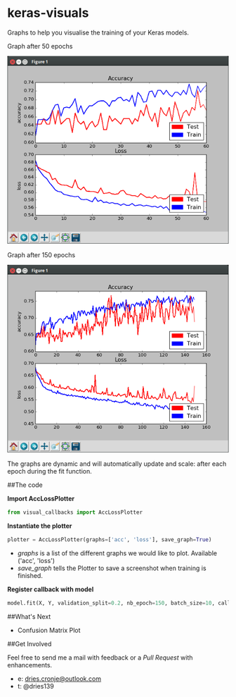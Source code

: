 # keras-visuals
Graphs to help you visualise the training of your Keras models.


Graph after 50 epochs

![Accuracy](/img/s1.png)


Graph after 150 epochs

![Loss](/img/s2.png)

The graphs are dynamic and will automatically update and scale: after each epoch during the fit function.

##The code

**Import AccLossPlotter**

```python
from visual_callbacks import AccLossPlotter

```

**Instantiate the plotter**
```python
plotter = AccLossPlotter(graphs=['acc', 'loss'], save_graph=True)
```
* *graphs* is a list of the different graphs we would like to plot. Available ('acc', 'loss')
* *save_graph* tells the Plotter to save a screenshot when training is finished.


**Register callback with model**

```python
model.fit(X, Y, validation_split=0.2, nb_epoch=150, batch_size=10, callbacks=[plotter])
```


##What's Next

* Confusion Matrix Plot


##Get Involved

Feel free to send me a mail with feedback or a *Pull Request* with enhancements.

* e: dries.cronje@outlook.com
* t: @dries139





